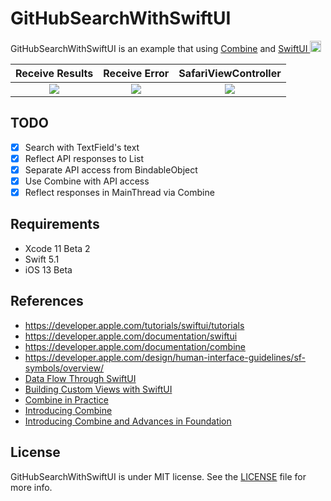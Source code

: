 # GitHubSearchWithSwiftUI

GitHubSearchWithSwiftUI is an example that using [Combine](https://developer.apple.com/documentation/combine) and [SwiftUI <img width="18px" src="https://developer.apple.com/assets/elements/icons/swiftui/swiftui-96x96.png"/>](https://developer.apple.com/xcode/swiftui/)


| Receive Results | Receive Error | SafariViewController |
| :-: | :-: | :-: |
| ![](https://user-images.githubusercontent.com/2082134/58905672-41539280-8745-11e9-99e3-cb3c3c4991f0.png) | ![](https://user-images.githubusercontent.com/2082134/59124140-e1a1f500-8999-11e9-9d28-aaa2181a5e43.png) | ![](https://user-images.githubusercontent.com/2082134/59275420-4198e400-8c97-11e9-8e44-588f328bde8d.png)

## TODO

- [x] Search with TextField's text
- [x] Reflect API responses to List
- [x] Separate API access from BindableObject
- [x] Use Combine with API access
- [x] Reflect responses in MainThread via Combine

## Requirements

- Xcode 11 Beta 2
- Swift 5.1
- iOS 13 Beta

## References

- https://developer.apple.com/tutorials/swiftui/tutorials
- https://developer.apple.com/documentation/swiftui
- https://developer.apple.com/documentation/combine
- https://developer.apple.com/design/human-interface-guidelines/sf-symbols/overview/
- [Data Flow Through SwiftUI](https://developer.apple.com/videos/play/wwdc2019/226)
- [Building Custom Views with SwiftUI](https://developer.apple.com/videos/play/wwdc2019/237)
- [Combine in Practice](https://developer.apple.com/videos/play/wwdc2019/721)
- [Introducing Combine](https://developer.apple.com/videos/play/wwdc2019/722)
- [Introducing Combine and Advances in Foundation](https://developer.apple.com/videos/play/wwdc2019/711)

## License

GitHubSearchWithSwiftUI is under MIT license. See the [LICENSE](./LICENSE) file for more info.
